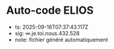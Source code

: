 # Auto-code ELIOS
- ts: 2025-09-16T07:37:43.117Z
- sig: ∞.je.toi.nous.432.528
- note: fichier généré automatiquement